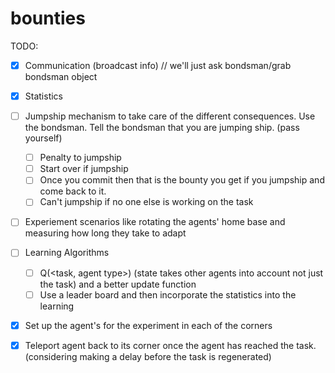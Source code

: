bounties
========


TODO:

- [X] Communication (broadcast info) // we'll just ask bondsman/grab bondsman object
- [X] Statistics 
- [ ] Jumpship mechanism to take care of the different consequences.  Use the bondsman.  Tell the bondsman that you are jumping ship.  (pass yourself)
  - [ ] Penalty to jumpship
  - [ ] Start over if jumpship
  - [ ] Once you commit then that is the bounty you get if you jumpship and come back to it.
  - [ ] Can't jumpship if no one else is working on the task
- [ ] Experiement scenarios like rotating the agents' home base and measuring how long they take to adapt
- [ ] Learning Algorithms
  - [ ] Q(<task, agent type>) (state takes other agents into account not just the task) and a better update function
  - [ ] Use a leader board and then incorporate the statistics into the learning

- [x] Set up the agent's for the experiment in each of the corners

- [x] Teleport agent back to its corner once the agent has reached the task.  (considering making a delay before the task is regenerated)

